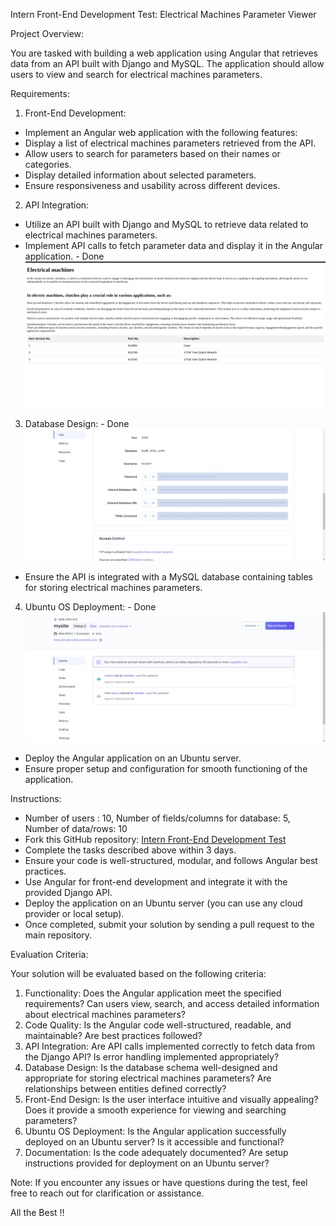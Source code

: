 Intern Front-End Development Test: Electrical Machines Parameter Viewer

Project Overview:

You are tasked with building a web application using Angular that retrieves data from an API built with Django and MySQL. The application should allow users to view and search for electrical machines parameters.


Requirements:

1. Front-End Development:

* Implement an Angular web application with the following features:
* Display a list of electrical machines parameters retrieved from the API.
* Allow users to search for parameters based on their names or categories.
* Display detailed information about selected parameters.
* Ensure responsiveness and usability across different devices.


2. API Integration:

* Utilize an API built with Django and MySQL to retrieve data related to electrical machines parameters.
* Implement API calls to fetch parameter data and display it in the Angular application. - Done
![alt text](image.png)

3. Database Design: - Done
![alt text](image-2.png)

* Ensure the API is integrated with a MySQL database containing tables for storing electrical machines parameters.

4. Ubuntu OS Deployment: - Done
![alt text](image-1.png)

* Deploy the Angular application on an Ubuntu server.
* Ensure proper setup and configuration for smooth functioning of the application.


Instructions:

* Number of users : 10, Number of fields/columns for database: 5, Number of data/rows: 10
* Fork this GitHub repository: [Intern Front-End Development Test](https://github.com/vigneshranganathan/intern_front_end_development)
* Complete the tasks described above within 3 days.
* Ensure your code is well-structured, modular, and follows Angular best practices.
* Use Angular for front-end development and integrate it with the provided Django API.
* Deploy the application on an Ubuntu server (you can use any cloud provider or local setup).
* Once completed, submit your solution by sending a pull request to the main repository.


Evaluation Criteria:

Your solution will be evaluated based on the following criteria:

1. Functionality: Does the Angular application meet the specified requirements? Can users view, search, and access detailed information about electrical machines parameters?
2. Code Quality: Is the Angular code well-structured, readable, and maintainable? Are best practices followed?
3. API Integration: Are API calls implemented correctly to fetch data from the Django API? Is error handling implemented appropriately?
4. Database Design: Is the database schema well-designed and appropriate for storing electrical machines parameters? Are relationships between entities defined correctly?
5. Front-End Design: Is the user interface intuitive and visually appealing? Does it provide a smooth experience for viewing and searching parameters?
6. Ubuntu OS Deployment: Is the Angular application successfully deployed on an Ubuntu server? Is it accessible and functional?
7. Documentation: Is the code adequately documented? Are setup instructions provided for deployment on an Ubuntu server?


Note: If you encounter any issues or have questions during the test, feel free to reach out for clarification or assistance.

All the Best !!


